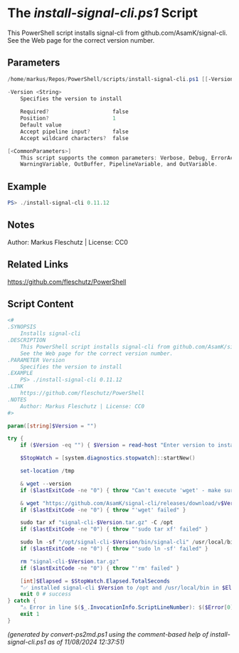 The *install-signal-cli.ps1* Script
===========================

This PowerShell script installs signal-cli from github.com/AsamK/signal-cli.
See the Web page for the correct version number.

Parameters
----------
```powershell
/home/markus/Repos/PowerShell/scripts/install-signal-cli.ps1 [[-Version] <String>] [<CommonParameters>]

-Version <String>
    Specifies the version to install
    
    Required?                    false
    Position?                    1
    Default value                
    Accept pipeline input?       false
    Accept wildcard characters?  false

[<CommonParameters>]
    This script supports the common parameters: Verbose, Debug, ErrorAction, ErrorVariable, WarningAction, 
    WarningVariable, OutBuffer, PipelineVariable, and OutVariable.
```

Example
-------
```powershell
PS> ./install-signal-cli 0.11.12

```

Notes
-----
Author: Markus Fleschutz | License: CC0

Related Links
-------------
https://github.com/fleschutz/PowerShell

Script Content
--------------
```powershell
<#
.SYNOPSIS
	Installs signal-cli 
.DESCRIPTION
	This PowerShell script installs signal-cli from github.com/AsamK/signal-cli.
	See the Web page for the correct version number.
.PARAMETER Version
	Specifies the version to install
.EXAMPLE
	PS> ./install-signal-cli 0.11.12
.LINK
	https://github.com/fleschutz/PowerShell
.NOTES
	Author: Markus Fleschutz | License: CC0
#>

param([string]$Version = "")

try {
	if ($Version -eq "") { $Version = read-host "Enter version to install (see https://github.com/AsamK/signal-cli)" }

	$StopWatch = [system.diagnostics.stopwatch]::startNew()

	set-location /tmp

	& wget --version
	if ($lastExitCode -ne "0") { throw "Can't execute 'wget' - make sure wget is installed and available" }

	& wget "https://github.com/AsamK/signal-cli/releases/download/v$Version/signal-cli-$($Version).tar.gz"
	if ($lastExitCode -ne "0") { throw "'wget' failed" }

	sudo tar xf "signal-cli-$Version.tar.gz" -C /opt
	if ($lastExitCode -ne "0") { throw "'sudo tar xf' failed" }

	sudo ln -sf "/opt/signal-cli-$Version/bin/signal-cli" /usr/local/bin/
	if ($lastExitCode -ne "0") { throw "'sudo ln -sf' failed" }

	rm "signal-cli-$Version.tar.gz"
	if ($lastExitCode -ne "0") { throw "'rm' failed" }

	[int]$Elapsed = $StopWatch.Elapsed.TotalSeconds
	"✅ installed signal-cli $Version to /opt and /usr/local/bin in $Elapsed sec"
	exit 0 # success
} catch {
	"⚠️ Error in line $($_.InvocationInfo.ScriptLineNumber): $($Error[0])"
	exit 1
}
```

*(generated by convert-ps2md.ps1 using the comment-based help of install-signal-cli.ps1 as of 11/08/2024 12:37:51)*
